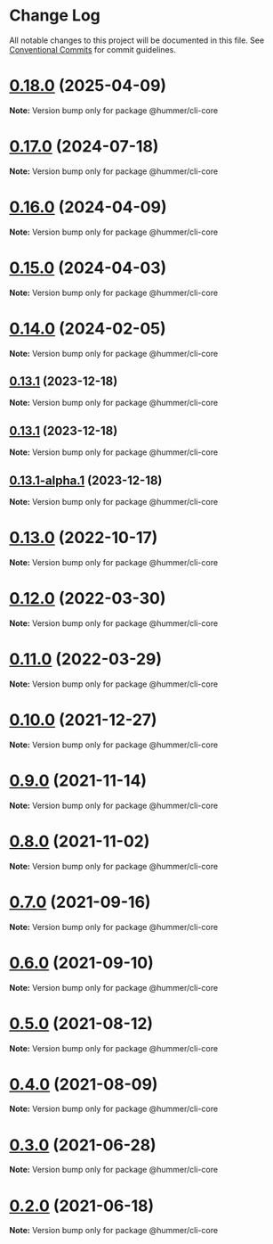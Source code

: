 # Change Log

All notable changes to this project will be documented in this file.
See [Conventional Commits](https://conventionalcommits.org) for commit guidelines.

# [0.18.0](https://github.com/OrangeLab/hummer-cli/compare/v0.17.2...v0.18.0) (2025-04-09)

**Note:** Version bump only for package @hummer/cli-core





# [0.17.0](https://github.com/OrangeLab/hummer-cli/compare/v0.16.0...v0.17.0) (2024-07-18)

**Note:** Version bump only for package @hummer/cli-core





# [0.16.0](https://github.com/OrangeLab/hummer-cli/compare/v0.15.0...v0.16.0) (2024-04-09)

**Note:** Version bump only for package @hummer/cli-core





# [0.15.0](https://github.com/OrangeLab/hummer-cli/compare/v0.14.0...v0.15.0) (2024-04-03)

**Note:** Version bump only for package @hummer/cli-core





# [0.14.0](https://github.com/OrangeLab/hummer-cli/compare/v0.13.1...v0.14.0) (2024-02-05)

**Note:** Version bump only for package @hummer/cli-core





## [0.13.1](https://github.com/OrangeLab/hummer-cli/compare/v0.13.1-alpha.1...v0.13.1) (2023-12-18)

**Note:** Version bump only for package @hummer/cli-core





## [0.13.1](https://github.com/OrangeLab/hummer-cli/compare/v0.13.1-alpha.1...v0.13.1) (2023-12-18)

**Note:** Version bump only for package @hummer/cli-core





## [0.13.1-alpha.1](https://github.com/OrangeLab/hummer-cli/compare/v0.13.1...v0.13.1-alpha.1) (2023-12-18)

**Note:** Version bump only for package @hummer/cli-core





# [0.13.0](https://github.91chi.fun//https://github.com/OrangeLab/hummer-cli/compare/v0.12.1...v0.13.0) (2022-10-17)

**Note:** Version bump only for package @hummer/cli-core





# [0.12.0](https://github.91chi.fun//https://github.com/OrangeLab/hummer-cli/compare/v0.11.0...v0.12.0) (2022-03-30)

**Note:** Version bump only for package @hummer/cli-core





# [0.11.0](https://github.91chi.fun//https://github.com/OrangeLab/hummer-cli/compare/v0.10.3...v0.11.0) (2022-03-29)

**Note:** Version bump only for package @hummer/cli-core





# [0.10.0](https://github.com.cnpmjs.org/OrangeLab/hummer-cli/compare/v0.9.0...v0.10.0) (2021-12-27)

**Note:** Version bump only for package @hummer/cli-core





# [0.9.0](https://github.com.cnpmjs.org/OrangeLab/hummer-cli/compare/v0.8.0...v0.9.0) (2021-11-14)

**Note:** Version bump only for package @hummer/cli-core





# [0.8.0](https://github.com.cnpmjs.org/OrangeLab/hummer-cli/compare/v0.7.4...v0.8.0) (2021-11-02)

**Note:** Version bump only for package @hummer/cli-core





# [0.7.0](https://github.com.cnpmjs.org/OrangeLab/hummer-cli/compare/v0.6.0...v0.7.0) (2021-09-16)

**Note:** Version bump only for package @hummer/cli-core





# [0.6.0](https://github.com.cnpmjs.org/OrangeLab/hummer-cli/compare/v0.5.0...v0.6.0) (2021-09-10)

**Note:** Version bump only for package @hummer/cli-core





# [0.5.0](https://github.com.cnpmjs.org/OrangeLab/hummer-cli/compare/v0.4.0...v0.5.0) (2021-08-12)

**Note:** Version bump only for package @hummer/cli-core





# [0.4.0](https://github.com.cnpmjs.org/OrangeLab/hummer-cli/compare/v0.3.1...v0.4.0) (2021-08-09)

**Note:** Version bump only for package @hummer/cli-core





# [0.3.0](https://github.com/OrangeLab/hummer-cli/compare/v0.2.0...v0.3.0) (2021-06-28)

**Note:** Version bump only for package @hummer/cli-core





# [0.2.0](https://github.com/OrangeLab/hummer-cli/compare/v0.1.27...v0.2.0) (2021-06-18)

**Note:** Version bump only for package @hummer/cli-core
